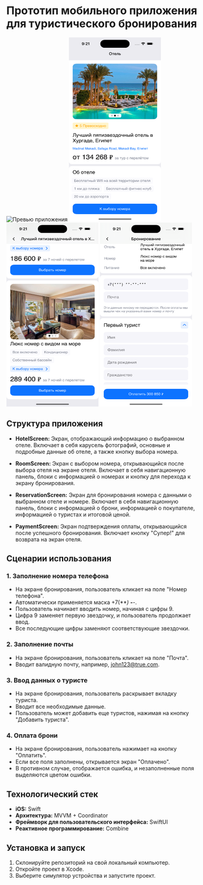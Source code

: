 # Прототип мобильного приложения для туристического бронирования

<img src="https://github.com/yuriycraft/Hotel/blob/8f55e010241353a6e2212ba842f6c4e0486ce1bc/Simulator%20Screen%20Recording.mp4" alt="Превью приложения" height="480" width="240" /> <img src="https://github.com/yuriycraft/Hotel/blob/main/Simulator%20Screenshot1.png" alt="Превью приложения" height="480" width="240"/> <img src="https://github.com/yuriycraft/Hotel/blob/8f55e010241353a6e2212ba842f6c4e0486ce1bc/Simulator%20Screenshot2.png" alt="Превью приложения" height="480" width="240" /> <img src="https://github.com/yuriycraft/Hotel/blob/main/Simulator%20Screenshot3.png" height="480" width="240" />

## Структура приложения

- **HotelScreen:** Экран, отображающий информацию о выбранном отеле. Включает в себя карусель фотографий, основные и подробные данные об отеле, а также кнопку выбора номера.

- **RoomScreen:** Экран с выбором номера, открывающийся после выбора отеля на экране отеля. Включает в себя навигационную панель, блоки с информацией о номерах и кнопку для перехода к экрану бронирования.

- **ReservationScreen:** Экран для бронирования номера с данными о выбранном отеле и номере. Включает в себя навигационную панель, блоки с информацией о брони, информацией о покупателе, информацией о туристах и итоговой ценой.

- **PaymentScreen:** Экран подтверждения оплаты, открывающийся после успешного бронирования. Включает кнопку "Супер!" для возврата на экран отеля.

## Сценарии использования

### 1. Заполнение номера телефона

- На экране бронирования, пользователь кликает на поле "Номер телефона".
- Автоматически применяется маска +7(***) ***-**-**.
- Пользователь начинает вводить номер, начиная с цифры 9.
- Цифра 9 заменяет первую звездочку, и пользователь продолжает ввод.
- Все последующие цифры заменяют соответствующие звездочки.

### 2. Заполнение почты

- На экране бронирования, пользователь кликает на поле "Почта".
- Вводит валидную почту, например, john123@true.com.

### 3. Ввод данных о туристе

- На экране бронирования, пользователь раскрывает вкладку туриста.
- Вводит все необходимые данные.
- Пользователь может добавить еще туристов, нажимая на кнопку "Добавить туриста".

### 4. Оплата брони

- На экране бронирования, пользователь нажимает на кнопку "Оплатить".
- Если все поля заполнены, открывается экран "Оплачено".
- В противном случае, отображается ошибка, и незаполненные поля выделяются цветом ошибки.

## Технологический стек

- **iOS:** Swift
- **Архитектура:** MVVM + Coordinator
- **Фреймворк для пользовательского интерфейса:** SwiftUI
- **Реактивное программирование:** Combine

## Установка и запуск

1. Склонируйте репозиторий на свой локальный компьютер.
2. Откройте проект в Xcode.
3. Выберите симулятор устройства и запустите проект.
